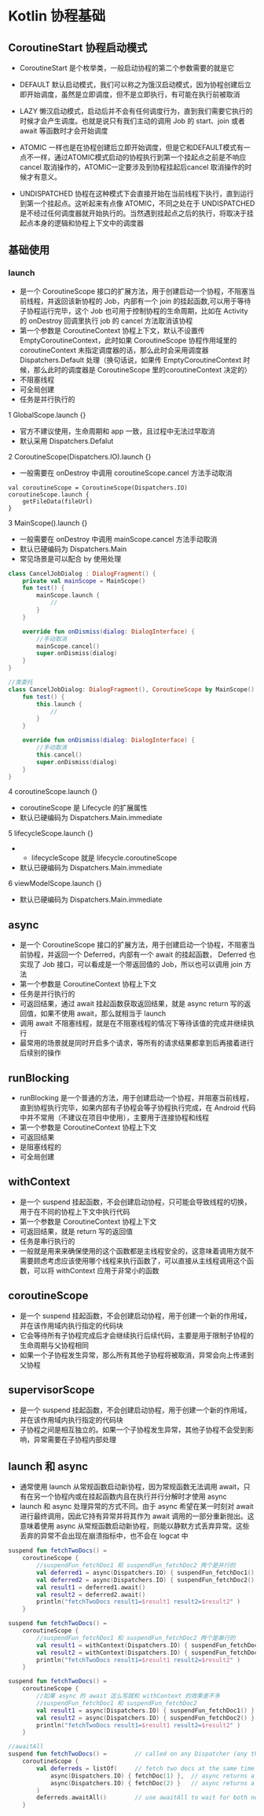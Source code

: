# Kotlin 协程基础





## CoroutineStart 协程启动模式
- CoroutineStart 是个枚举类，一般启动协程的第二个参数需要的就是它

- DEFAULT 默认启动模式，我们可以称之为饿汉启动模式，因为协程创建后立即开始调度，虽然是立即调度，但不是立即执行，有可能在执行前被取消
- LAZY 懒汉启动模式，启动后并不会有任何调度行为，直到我们需要它执行的时候才会产生调度。也就是说只有我们主动的调用 Job 的 start、join 或者 await 等函数时才会开始调度
- ATOMIC 一样也是在协程创建后立即开始调度，但是它和DEFAULT模式有一点不一样，通过ATOMIC模式启动的协程执行到第一个挂起点之前是不响应cancel 取消操作的，ATOMIC一定要涉及到协程挂起后cancel 取消操作的时候才有意义。
- UNDISPATCHED 协程在这种模式下会直接开始在当前线程下执行，直到运行到第一个挂起点。这听起来有点像 ATOMIC，不同之处在于 UNDISPATCHED 是不经过任何调度器就开始执行的。当然遇到挂起点之后的执行，将取决于挂起点本身的逻辑和协程上下文中的调度器
 


## 基础使用

### launch
- 是一个 CoroutineScope 接口的扩展方法，用于创建启动一个协程，不阻塞当前线程，并返回该新协程的 Job，内部有一个 join 的挂起函数,可以用于等待子协程运行完毕，这个 Job 也可用于控制协程的生命周期，比如在 Activity 的 onDestroy 回调里执行 job 的 cancel 方法取消该协程
- 第一个参数是 CoroutineContext 协程上下文，默认不设置传 EmptyCoroutineContext，此时如果 CoroutineScope 协程作用域里的 coroutineContext 未指定调度器的话，那么此时会采用调度器 Dispatchers.Default 处理（换句话说，如果传 EmptyCoroutineContext  时候，那么此时的调度器是 CoroutineScope 里的coroutineContext 决定的）
- 不阻塞线程
- 可全局创建
- 任务是并行执行的


1 GlobalScope.launch {}
- 官方不建议使用，生命周期和 app 一致，且过程中无法过早取消
- 默认采用 Dispatchers.Defalut

2 CoroutineScope(Dispatchers.IO).launch {}
- 一般需要在 onDestroy 中调用 coroutineScope.cancel 方法手动取消

```
val coroutineScope = CoroutineScope(Dispatchers.IO)
coroutineScope.launch {
    getFileData(fileUrl)
}
```

3 MainScope().launch {}
- 一般需要在 onDestroy 中调用 mainScope.cancel 方法手动取消
- 默认已硬编码为 Dispatchers.Main
- 常见场景是可以配合 by 使用处理

```kotlin
class CancelJobDialog : DialogFragment() {
    private val mainScope = MainScope()
    fun test() {
        mainScope.launch {
            //
        }
    }

    override fun onDismiss(dialog: DialogInterface) {
        //手动取消
        mainScope.cancel()
        super.onDismiss(dialog)
    }
}
```

```kotlin
//类委托
class CancelJobDialog: DialogFragment(), CoroutineScope by MainScope() {
    fun test() {
        this.launch {
            //
        }
    }

    override fun onDismiss(dialog: DialogInterface) {
        //手动取消
        this.cancel()
        super.onDismiss(dialog)
    }
}
```

4 coroutineScope.launch {}
- coroutineScope 是 Lifecycle 的扩展属性
- 默认已硬编码为 Dispatchers.Main.immediate

5 lifecycleScope.launch {}
- - lifecycleScope 就是 lifecycle.coroutineScope
- 默认已硬编码为 Dispatchers.Main.immediate

6 viewModelScope.launch {}
- 默认已硬编码为 Dispatchers.Main.immediate

## async
- 是一个 CoroutineScope 接口的扩展方法，用于创建启动一个协程，不阻塞当前协程，并返回一个 Deferred，内部有一个 await 的挂起函数， Deferred 也实现了 Job 接口，可以看成是一个带返回值的 Job，所以也可以调用 join 方法
- 第一个参数是 CoroutineContext 协程上下文
- 任务是并行执行的
- 可返回结果，通过 await 挂起函数获取返回结果，就是 async return 写的返回值，如果不使用 await，那么就相当于 launch
- 调用 await 不阻塞线程，就是在不阻塞线程的情况下等待该值的完成并继续执行
- 最常用的场景就是同时开启多个请求，等所有的请求结果都拿到后再接着进行后续别的操作

## runBlocking 
- runBlocking 是一个普通的方法，用于创建启动一个协程，并阻塞当前线程，直到协程执行完毕，如果内部有子协程会等子协程执行完成，在 Android 代码中并不常用（不建议在项目中使用），主要用于连接协程和线程
- 第一个参数是 CoroutineContext 协程上下文
- 可返回结果
- 是阻塞线程的
- 可全局创建

## withContext 
- 是一个 suspend 挂起函数，不会创建启动协程，只可能会导致线程的切换，用于在不同的协程上下文中执行代码
- 第一个参数是 CoroutineContext 协程上下文
- 可返回结果，就是 return 写的返回值
- 任务是串行执行的
- 一般就是用来来确保使用的这个函数都是主线程安全的，这意味着调用方就不需要顾虑考虑应该使用哪个线程来执行函数了，可以直接从主线程调用这个函数，可以将 withContext 应用于非常小的函数

## coroutineScope
- 是一个 suspend 挂起函数，不会创建启动协程，用于创建一个新的作用域，并在该作用域内执行指定的代码块
- 它会等待所有子协程完成后才会继续执行后续代码，主要是用于限制子协程的生命周期与父协程相同
- 如果一个子协程发生异常，那么所有其他子协程将被取消，异常会向上传递到父协程

## supervisorScope
- 是一个 suspend 挂起函数，不会创建启动协程，用于创建一个新的作用域，并在该作用域内执行指定的代码块
- 子协程之间是相互独立的。如果一个子协程发生异常，其他子协程不会受到影响，异常需要在子协程内部处理


## launch 和 async
- 通常使用 launch 从常规函数启动新协程，因为常规函数无法调用 await，只有在另一个协程内或在挂起函数内且在执行并行分解时才使用 async
- launch 和 async 处理异常的方式不同。由于 async 希望在某一时刻对 await 进行最终调用，因此它持有异常并将其作为 await 调用的一部分重新抛出。这意味着使用 async 从常规函数启动新协程，则能以静默方式丢弃异常。这些丢弃的异常不会出现在崩溃指标中，也不会在 logcat 中


```kotlin
suspend fun fetchTwoDocs() =
    coroutineScope {
        //suspendFun_fetchDoc1 和 suspendFun_fetchDoc2 两个是并行的
        val deferred1 = async(Dispatchers.IO) { suspendFun_fetchDoc1() }
        val deferred2 = async(Dispatchers.IO) { suspendFun_fetchDoc2() }
        val result1 = deferred1.await()
        val result2 = deferred2.await()
        println("fetchTwoDocs result1=$result1 result2=$result2" )
    }
```

```kotlin
suspend fun fetchTwoDocs() =
    coroutineScope {
        //suspendFun_fetchDoc1 和 suspendFun_fetchDoc2 两个是串行的
        val result1 = withContext(Dispatchers.IO) { suspendFun_fetchDoc1() }
        val result2 = withContext(Dispatchers.IO) { suspendFun_fetchDoc2() }
        println("fetchTwoDocs result1=$result1 result2=$result2" )
    }
```


```kotlin
suspend fun fetchTwoDocs() =
    coroutineScope {
        //如果 async 的 await 这么写就和 withContext 的效果差不多
        //suspendFun_fetchDoc1 和 suspendFun_fetchDoc2 
        val result1 = async(Dispatchers.IO) { suspendFun_fetchDoc1() }.await()
        val result2 = async(Dispatchers.IO) { suspendFun_fetchDoc2() }.await()
        println("fetchTwoDocs result1=$result1 result2=$result2" )
    }
```


```kotlin
//awaitAll
suspend fun fetchTwoDocs() =        // called on any Dispatcher (any thread, possibly也许 Main)
    coroutineScope {
        val deferreds = listOf(     // fetch two docs at the same time
            async(Dispatchers.IO) { fetchDoc(1) },  // async returns a result for the first doc
            async(Dispatchers.IO) { fetchDoc(2) }   // async returns a result for the second doc
        )
        deferreds.awaitAll()        // use awaitAll to wait for both network requests
    }
```


